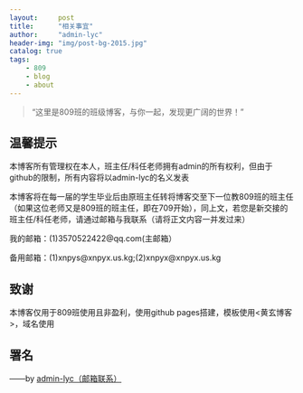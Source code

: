 ```yaml
---
layout:     post
title:      "相关事宜"
author:     "admin-lyc"
header-img: "img/post-bg-2015.jpg"
catalog: true
tags:
    - 809
    - blog
    - about
---
```


> “这里是809班的班级博客，与你一起，发现更广阔的世界！”

## 温馨提示

<p>本博客所有管理权在本人，班主任/科任老师拥有admin的所有权利，但由于github的限制，所有内容将以admin-lyc的名义发表</p>

<p>本博客将在每一届的学生毕业后由原班主任转将博客交至下一位教809班的班主任（如果这位老师又是809班的班主任，即在709开始），同上文，若您是新交接的班主任/科任老师，请通过邮箱与我联系（请将正文内容一并发过来）
  
<p>我的邮箱：(1)3570522422@qq.com(主邮箱）</p>

<p>备用邮箱：(1)xnpys@xnpyx.us.kg;(2)xnpyx@xnpyx.us.kg</p>

## 致谢

<p>本博客仅用于809班使用且非盈利，使用github pages搭建，模板使用<黄玄博客></huangxuan.me>，域名使用<nic.us.kg免费申请的二级域名></nic.us.kg></p>

<p id = "build"></p>

## 署名

——by [admin-lyc（邮箱联系）](xnpys@xnoyx.us.kg)
